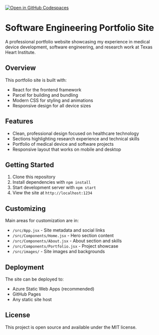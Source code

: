 [![Open in GitHub Codespaces](https://github.com/codespaces/badge.svg)](https://github.com/codespaces/new?hide_repo_select=true&ref=main&repo=526682619)

# Software Engineering Portfolio Site

A professional portfolio website showcasing my experience in medical device development, software engineering, and research work at Texas Heart Institute.

## Overview

This portfolio site is built with:
- React for the frontend framework
- Parcel for building and bundling
- Modern CSS for styling and animations
- Responsive design for all device sizes

## Features

- Clean, professional design focused on healthcare technology
- Sections highlighting research experience and technical skills
- Portfolio of medical device and software projects
- Responsive layout that works on mobile and desktop

## Getting Started

1. Clone this repository
2. Install dependencies with `npm install`
3. Start development server with `npm start`
4. View the site at `http://localhost:1234`

## Customizing

Main areas for customization are in:
- `/src/App.jsx` - Site metadata and social links
- `/src/Components/Home.jsx` - Hero section content
- `/src/Components/About.jsx` - About section and skills
- `/src/Components/Portfolio.jsx` - Project showcase
- `/src/images/` - Site images and backgrounds

## Deployment

The site can be deployed to:
- Azure Static Web Apps (recommended)
- GitHub Pages
- Any static site host

## License

This project is open source and available under the MIT license.
